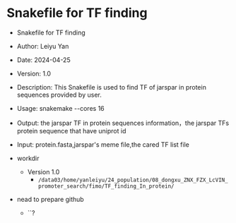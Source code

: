 # Snakefile for TF finding

- Snakefile for TF finding
- Author: Leiyu Yan
- Date: 2024-04-25
- Version: 1.0
- Description: This Snakefile is used to find TF of jarspar in protein sequences provided by user.
- Usage: snakemake --cores 16
- Output: the jarspar TF in protein sequences information，the jarspar TFs protein sequence that have uniprot id
- Input: protein.fasta,jarspar's meme file,the cared TF list file

- workdir
	- Version 1.0
		- `/data03/home/yanleiyu/24_population/08_dongxu_ZNX_FZX_LcVIN_promoter_search/fimo/TF_finding_In_protein/`
- nead to prepare github
	- ``?